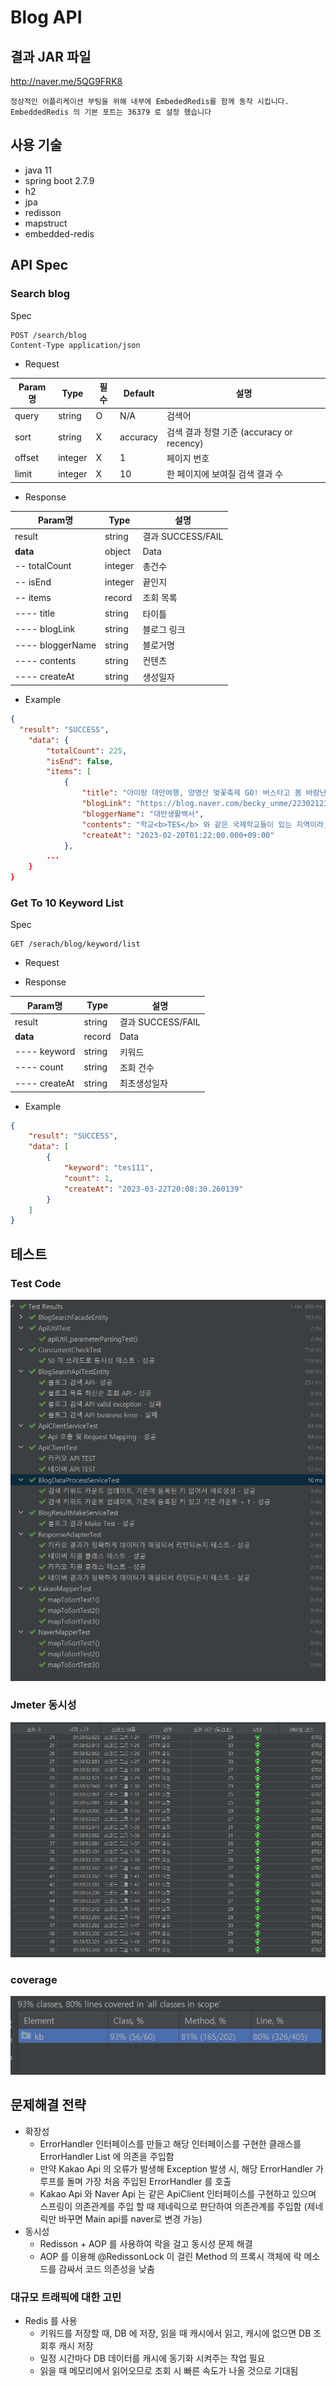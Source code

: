 # Blog API

## 결과 JAR 파일
http://naver.me/5QG9FRK8

```
정상적인 어플리케이션 부팅을 위해 내부에 EmbededRedis를 함께 동작 시킵니다.
EmbeddedRedis 의 기본 포트는 36379 로 설정 했습니다
```

## 사용 기술
* java 11
* spring boot 2.7.9
* h2
* jpa
* redisson
* mapstruct
* embedded-redis

## API Spec

### Search blog
Spec
```
POST /search/blog
Content-Type application/json
```

* Request 

Param명 | 	Type | 필수 |	Default | 설명 |
------|----------|----------|------------ | -----|
query |	string    |	 O|	N/A  | 검색어
sort  |	string    |	 X | accuracy	| 검색 결과 정렬 기준 (accuracy or recency)
offset	| integer |	 X |	1 | 페이지 번호
limit	| integer |	 X | 10	| 한 페이지에 보여질 검색 결과 수

* Response

Param명 | 	Type |  설명 |
------|----------|--------- |
result |string    | 결과 SUCCESS/FAIL
**data**  |	object    | Data
 -- totalCount 	| integer | 총건수
 -- isEnd	| integer | 끝인지
 -- items	| record | 조회 목록
---- title	| string | 타이틀
---- blogLink	| string | 블로그 링크
---- bloggerName	| string | 블로거명
---- contents	| string | 컨텐츠
---- createAt	| string | 생성일자

* Example

```json
{
  "result": "SUCCESS",
    "data": {
        "totalCount": 225,
        "isEnd": false,
        "items": [
            {
                "title": "아이랑 대만여행, 양명산 벚꽃축제 GO! 버스타고 봄 바람난 양명산 꽃시계 보러 가볼까 陽明花季",
                "blogLink": "https://blog.naver.com/becky_unme/223021233908",
                "bloggerName": "대만생활백서",
                "contents": "학교<b>TES</b> 와 같은 국제학교들이 있는 지역이라, 할로윈 축제할 적에는 아이들이 코스튬 입고 가게가게마다 사탕얻으러 다닌다고 바쁘다. ​ ​ 사진만 보면 순박한 시골풍경같은 이 길은 타이베이 대표산인 양명산陽明山으로 가는 길목 ​ ​ 도시 가까이에 있는 산이라 도로가 참 잘 닦여있다. ​ 양명산의 곳곳에는 숨겨진 보석...",
                "createAt": "2023-02-20T01:22:00.000+09:00"
            },
        ...
    }
}
```


### Get To 10 Keyword List 
Spec
```
GET /serach/blog/keyword/list
```

* Request

* Response

Param명 | 	Type |  설명 |
------|----------|--------- |
result |string    | 결과 SUCCESS/FAIL
**data**  |	record    | Data
---- keyword	| string | 키워드
---- count	| string | 조회 건수
---- createAt	| string | 최초생성일자


* Example

```json
{
    "result": "SUCCESS",
    "data": [
        {
            "keyword": "tes111",
            "count": 1,
            "createAt": "2023-03-22T20:08:30.260139"
        }
    ]
}
```


## 테스트

### Test Code
![img.png](img/img2.png)

### Jmeter 동시성
![img.png](img/img.png)

### coverage
![img.png](img/img3.png)

## 문제해결 전략
* 확장성
   - ErrorHandler 인터페이스를 만들고 해당 인터페이스를 구현한 클래스를 ErrorHandler List 에 의존을 주입함
   - 만약 Kakao Api 의 오류가 발생해 Exception 발생 시, 해당 ErrorHandler 가 루프를 돌며 가장 처음 주입된 ErrorHandler 를 호출
   - Kakao Api 와 Naver Api 는 같은 ApiClient 인터페이스를 구현하고 있으며 스프링이 의존관계를 주입 할 때 제네릭으로 판단하여 의존관계를 주입함 (제네릭만 바꾸면 Main api를 naver로 변경 가능)
* 동시성
   - Redisson + AOP 를 사용하여 락을 걸고 동시성 문제 해결
   - AOP 를 이용해 @RedissonLock 이 걸린 Method 의 프록시 객체에 락 메소드를 감싸서 코드 의존성을 낮춤


### 대규모 트래픽에 대한 고민
* Redis 를 사용
  * 키워드를 저장할 때, DB 에 저장, 읽을 때 캐시에서 읽고, 캐시에 없으면 DB 조회후 캐시 저장 
  * 일정 시간마다 DB 데이터를 캐시에 동기화 시켜주는 작업 필요 
  * 읽을 때 메모리에서 읽어오므로 조회 시 빠른 속도가 나올 것으로 기대됨
